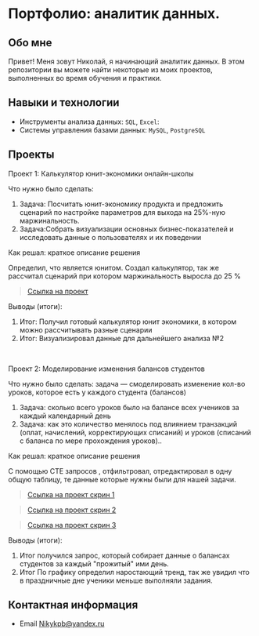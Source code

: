 # Портфолио: аналитик данных.

## Обо мне

Привет! Меня зовут Николай, я начинающий аналитик данных. В этом репозитории вы можете найти некоторые из моих проектов, выполненных во время обучения и практики.
<br>

## Навыки и технологии
- Инструменты анализа данных: ``SQL``, ``Excel``:
- Системы управления базами данных: ``MySQL``, ``PostgreSQL``

  

## Проекты
<p> Проект 1: Калькулятор юнит-экономики онлайн-школы</p>
<p>Что нужно было сделать:<p>
<ol>
  <li>Задача: Посчитать юнит-экономику продукта и предложить сценарий по настройке параметров для выхода на 25%-ную маржинальность. </li> 
  <li>Задача:Собрать визуализации основных бизнес-показателей и исследовать данные о пользователях и их поведении </li> 
</ol>


<p>Как решал: краткое описание решения<p>
Определил, что является юнитом. Создал калькулятор, так же рассчитал сценарий при котором маржинальность выросла до 25 %

> <a href="https://docs.google.com/spreadsheets/d/16eZ6BzA1MOuSPZj1SwoKfRIWcQpXvBau/edit?usp=sharing&ouid=112101794180300010259&rtpof=true&sd=true">Ссылка на проект</a>

<p>Выводы (итоги):<p>
<ol>
  <li>Итог: Получил готовый калькулятор юнит экономики, в котором можно рассчитывать разные сценарии  </li>
  <li>Итог: Визуализировал данные для дальнейшего анализа №2</li>
</ol>
<br> 


<p>Проект 2: Моделирование изменения балансов студентов</p> 
<p>Что нужно было сделать: задача — смоделировать изменение кол-во уроков, которое есть у каждого студента (балансов)<p>
<ol>
  <li>Задача: сколько всего уроков было на балансе всех учеников за каждый календарный день</li>
  <li>Задача: как это количество менялось под влиянием транзакций (оплат, начислений, корректирующих списаний) и уроков (списаний с баланса по мере прохождения уроков)..</li>
</ol>

<p>Как решал: краткое описание решения <p>
С помощью CTE запросов , отфильтровал, отредактировал в одну общую таблицу, те данные которые нужны были для нашей задачи. 

> <a href="https://drive.google.com/file/d/1Nxgu4WaNSyCtCK5Pnfhw9jFFjWD95FfQ/view?usp=sharing">Ссылка на проект скрин 1</a>

> <a href="https://drive.google.com/file/d/1lZOa-FxqcZ5E4z15cQDD2y9ww1b8-kZc/view?usp=sharing">Ссылка на проект скрин 2</a>

> <a href="https://drive.google.com/file/d/1JD_isnC1wbp33064-Iv_ezsNaFhT5BU8/view?usp=sharing">Ссылка на проект скрин 3</a>

 <p>Выводы (итоги):<p>
<ol>
  <li>Итог  получился запрос, который собирает данные о балансах студентов за каждый "прожитый" ими день. </li>
  <li>Итог По графику определил наростающий тренд, так же увидил что в праздничные дне ученики меньше выполняли задания. </li>
</ol>


## Контактная информация
- Email Nikykpb@yandex.ru
